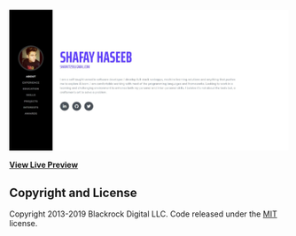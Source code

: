 
![Resume Preview](https://github.com/shafay07/resume/blob/master/img/resume.jpg)

**[View Live Preview](https://shafay07.github.io/resume/)**

## Copyright and License

Copyright 2013-2019 Blackrock Digital LLC. Code released under the [MIT](https://github.com/BlackrockDigital/startbootstrap-resume/blob/gh-pages/LICENSE) license.
